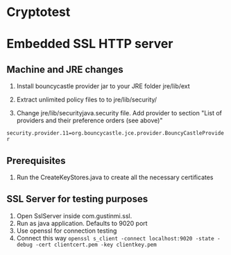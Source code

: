 Cryptotest
==========================

# Embedded SSL HTTP server

## Machine and JRE changes

1. Install bouncycastle provider jar to your JRE folder jre/lib/ext

1. Extract unlimited policy files to to jre/lib/security/

1. Change jre/lib/securityjava.security file. Add provider to section "List of providers and their preference orders (see above)"

`security.provider.11=org.bouncycastle.jce.provider.BouncyCastleProvider`

## Prerequisites

1. Run the CreateKeyStores.java to create all the necessary certificates

## SSL Server for testing purposes

1. Open SslServer inside com.gustinmi.ssl.
1. Run as java application. Defaults to 9020 port
1. Use openssl for connection testing
1. Connect this way `openssl s_client -connect localhost:9020 -state -debug -cert clientcert.pem -key clientkey.pem` 


